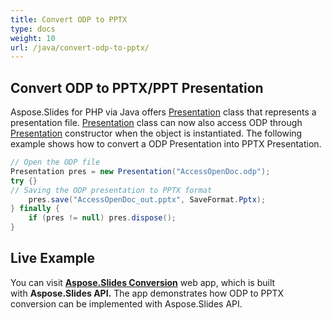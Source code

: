 ```yaml
---
title: Convert ODP to PPTX
type: docs
weight: 10
url: /java/convert-odp-to-pptx/
---
```


## **Convert ODP to PPTX/PPT Presentation**
Aspose.Slides for PHP via Java offers [Presentation](https://reference.aspose.com/slides/php-java/com.aspose.slides/Presentation) class that represents a presentation file. [Presentation](https://reference.aspose.com/slides/php-java/com.aspose.slides/Presentation) class can now also access ODP through [Presentation](https://reference.aspose.com/slides/php-java/com.aspose.slides/Presentation#Presentation-java.lang.String-) constructor when the object is instantiated. The following example shows how to convert a ODP Presentation into PPTX Presentation.

```java
// Open the ODP file
Presentation pres = new Presentation("AccessOpenDoc.odp");
try {}
// Saving the ODP presentation to PPTX format
    pres.save("AccessOpenDoc_out.pptx", SaveFormat.Pptx);
} finally {
    if (pres != null) pres.dispose();
}
```

## **Live Example**
You can visit [**Aspose.Slides Conversion**](https://products.aspose.app/slides/conversion/) web app, which is built with **Aspose.Slides API.** The app demonstrates how ODP to PPTX conversion can be implemented with Aspose.Slides API.
